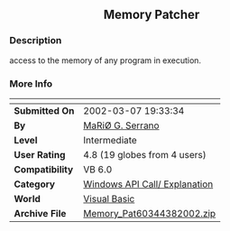 ﻿<div align="center">

## Memory Patcher


</div>

### Description

access to the memory of any program in execution.
 
### More Info
 


<span>             |<span>
---                |---
**Submitted On**   |2002-03-07 19:33:34
**By**             |[MaRiØ G\. Serrano](https://github.com/Planet-Source-Code/PSCIndex/blob/master/ByAuthor/mari-g-serrano.md)
**Level**          |Intermediate
**User Rating**    |4.8 (19 globes from 4 users)
**Compatibility**  |VB 6\.0
**Category**       |[Windows API Call/ Explanation](https://github.com/Planet-Source-Code/PSCIndex/blob/master/ByCategory/windows-api-call-explanation__1-39.md)
**World**          |[Visual Basic](https://github.com/Planet-Source-Code/PSCIndex/blob/master/ByWorld/visual-basic.md)
**Archive File**   |[Memory\_Pat60344382002\.zip](https://github.com/Planet-Source-Code/mari-g-serrano-memory-patcher__1-32448/archive/master.zip)








